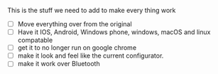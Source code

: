 This is the stuff we need to add to make every thing work

- [ ] Move everything over from the original 
- [ ] Have it IOS, Android, Windows phone, windows, macOS and linux compatable
- [ ]  get it to no longer run on google chrome
- [ ] make it look and feel like the current configurator.
- [ ] make it work over Bluetooth
